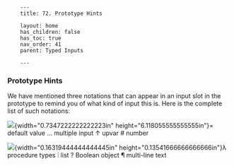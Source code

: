         ---
        title: 72. Prototype Hints

        layout: home
        has_children: false
        has_toc: true
        nav_order: 41
        parent: Typed Inputs

        ---

### Prototype Hints

We have mentioned three notations that can appear in an input slot in
the prototype to remind you of what kind of input this is. Here is the
complete list of such notations:

![](image685.png){width="0.7347222222222223in"
height="6.118055555555555in"}= default value ... multiple input ↑ upvar
\# number

![](image686.png){width="0.16319444444444445in"
height="0.13541666666666666in"}λ procedure types ⫶ list ? Boolean object
¶ multi-line text

